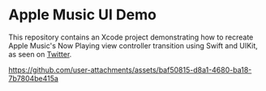 # Apple Music UI Demo

This repository contains an Xcode project demonstrating how to recreate Apple Music's Now Playing view controller transition using Swift and UIKit, as seen on [Twitter](https://x.com/SebJVidal/status/1786766088060997856).

https://github.com/user-attachments/assets/baf50815-d8a1-4680-ba18-7b7804be415a
